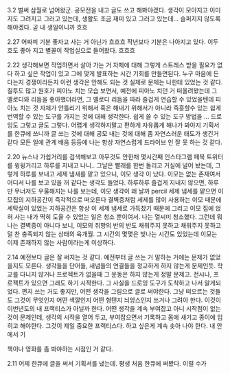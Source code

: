3.2
벌써 삼월로 넘어왔군. 공모전을 내고 글도 쓰고 해봐야겠다. 생각이 모아지고 이미지도 그려지고 그러고 있는데, 
생활도 조금 재미 있고 그러고 있는데... 
슬퍼지지 않도록 해야겠다. 곧 내 생일이니까 흐흐 

2.27
어짜피 기분 좋자고 사는 거 아닌가 흐흐흐 작년보다 기분은 나아지고 있다. 이두호도 좋아 지고 
별꼴이 작업실으로 들어왔다. 흐흐흐 

2.22
생각해보면 작업하면서 살아 가는 거 자체에 대해 그렇게 스트레스 받을 필요가 없다
하고 싶은 작업이 있고 그에 맞게 발표하는 시간 기회를 만들면된다. 누구 마음에 든다는지 경쟁이라든지 이런 생각은 안해도 되는 것 
실제로 문제는 나한테 있었는 것 같다. 질투도 많고 
원호가 피아노 치는 모습 보면서, 예전에 피아노 치던 거 떠올려봤는데 
그 멜로디와 리듬을 좋아했더라면, 그 멜로디 리듬을 따라 즐겁게 연습할 수 있었을텐데 
피아노 치는 것 자체가 안틀리기 위해서 혹은 해내기 위해서가 아니라 
즉흥할수 있는 쉽게 번역할 수 있는 도구를 가지는 것에 대해 생각한다. 
쉽게 쓸 수 있는 도구 방법을 ... 
드로잉도 그렇고 글도 그렇다. 
어렵게 생각하지말고 편하게 자유롭게 해나가 봐야지 
기획서를 한큐에 쓰니까 글 쓰는 것에 대해 공모 내는 것에 대해 좀 자연스러운 태도가 생긴거 같다 
모든 일에 관계 배움 등등에 나는 항상 자연스럽게 드라이브 인 잘 못 하는 것 같다. 

2.20
뉴스나 가쉽거리를 검색해보고 아무것도 안한채 몇시간째 인스타그램 페북 트위터를 윙윙거리고 하루를 지내고 나니.. 
그날은 빨래를 한번 돌리고 거실에 널어 놨는데, 그렇게 하루를 보내고 세제 냄새를 맡고 있으니, 
이모 생각 이 났다. 이모는 없는 존재여서 어디서 나를 보고 있을 꺼 같다는 생각도 들었다. 
하루하루 즐겁게 지내지 않으면, 하루만 무너저도 우울해지는 나를 보는데, 이모 생각이 왜 날까 
percil 세제 냄세를 맡으면 이모집의 지하공간이 즉각적으로 떠오른다 
결벽증처럼 세제를 많이 사용하는 이모 때문에 세탁실이 있었는 지하공간은 항상 이 세제 냄세로 가득찼기 때문에
그리고 이모 집에 얹혀 사는 내가 딱히 도울 수 있었는 일은 청소 뿐이여서. 
나는 열씨미 청소했다. 그런데 뭐 나는 결벽증이 아니다 보니, 이모의 취향의 반의 반도 채워주지 못하고 
채워주지 못하고 덜 찬 충족되지 않는 상태의 육개월. 그 시간의 몇몇은 빛나는 시간도 있었는데 
이모는 이제 존재하지 않는 사람이라는게 이상하다.

2.14
예전보다 글은 잘 써지는 것 같다. 예전부터 글 쓰는 거 말하는 거에는 문제가 없었을지도 모른다. 생각들을 단어들, 새념들의 연결들을 
정교하게 하지 않는게 문제인듯. 학교를 다니지 않거나 프로젝트가 없을때 그 운동은 하지 않는게 정말 문제고. 
전시나, 프로젝트가 있으면 그래도 하기 시작한다. 
그 사실을 드로잉 도구가 도착하고 나서 알게되었다. 편지 쓰는 거도 좋지만, 
어떤 생각을 그림으로 글로 써야한다. 그냥 떠오르는 것들도 그것이 무엇인지 어떤 색깔인지 어떤 형탠지 늬앙스인지 쓰거나 그려야 한다. 
이것이 이번년도의 내 프랙티스가 아닐까 한다. 
어떤 생각을 계속 부여잡고 
아니 시작점이 없는 것이 문제인데, 생각의 시작을 열어 두고, 부여잡으면서 기록하고 몸에 새기고 종이에 입히고 해야한다. 
그것이 제일 중요한 프랙티스다. 
하고 싶은게 계속 솟아 나야 한다. 내 안에서 기

책이나 영화를 좀 봐야하는 시점인 거 같다. 

2.11
어제 한큐에 글을 써서 기획서를 냈는데. 평생 처음 한큐에 써봤다. 이럴 수가 